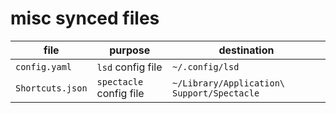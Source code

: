 # misc synced files

| file             | purpose                 | destination                                |
| ---------------- | ----------------------- | ------------------------------------------ |
| `config.yaml`    | `lsd` config file       | `~/.config/lsd`                            |
| `Shortcuts.json` | `spectacle` config file | `~/Library/Application\ Support/Spectacle` |
